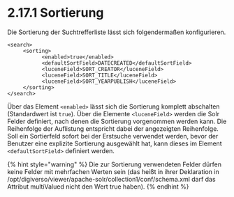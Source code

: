 # 2.17.1 Sortierung

Die Sortierung der Suchtrefferliste lässt sich folgendermaßen konfigurieren.

```markup
<search>
     <sorting>
           <enabled>true</enabled>
           <defaultSortField>DATECREATED</defaultSortField>
           <luceneField>SORT_CREATOR</luceneField>
           <luceneField>SORT_TITLE</luceneField>
           <luceneField>SORT_YEARPUBLISH</luceneField>
     </sorting>
</search>
```

Über das Element `<enabled>` lässt sich die Sortierung komplett abschalten \(Standardwert ist `true`\). Über die Elemente `<luceneField>` werden die Solr Felder definiert, nach denen die Sortierung vorgenommen werden kann. Die Reihenfolge der Auflistung entspricht dabei der angezeigten Reihenfolge. Soll ein Sortierfeld sofort bei der Erstsuche verwendet werden, bevor der Benutzer eine explizite Sortierung ausgewählt hat, kann dieses im Element `<defaultSortField>` definiert werden.

{% hint style="warning" %}
Die zur Sortierung verwendeten Felder dürfen keine Felder mit mehrfachen Werten sein \(das heißt in ihrer Deklaration in /opt/digiverso/viewer/apache-solr/collection1/conf/schema.xml darf das Attribut multiValued nicht den Wert true haben\).
{% endhint %}

